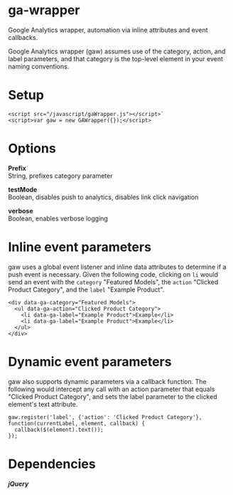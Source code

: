 # ga-wrapper
Google Analytics wrapper, automation via inline attributes and event callbacks.

Google Analytics wrapper (gaw) assumes use of the category, action, and label parameters, and that category is the top-level element in your event naming conventions.  

# Setup  
```
<script src="/javascript/gaWrapper.js"></script>`  
<script>var gaw = new GAWrapper({});</script>
```
  
# Options  
**Prefix**  
String, prefixes category parameter  
  
**testMode**  
Boolean, disables push to analytics, disables link click navigation  
  
**verbose**  
Boolean, enables verbose logging

# Inline event parameters
gaw uses a global event listener and inline data attributes to determine if a push event is necessary. Given the following code, clicking on `li` would send an event with the `category` "Featured Models", the `action` "Clicked Product Category", and the `label` "Example Product".  
```
<div data-ga-category="Featured Models">
  <ul data-ga-action="Clicked Product Category">
    <li data-ga-label="Example Product">Example</li>
    <li data-ga-label="Example Product">Example</li>
  </ul>
</div>
```  
  
# Dynamic event parameters  
gaw also supports dynamic parameters via a callback function. The following would intercept any call with an action parameter that equals "Clicked Product Category", and sets the label parameter to the clicked element's text attribute.
```
gaw.register('label', {'action': 'Clicked Product Category'}, function(currentLabel, element, callback) {
  callback($(element).text());
});
```  
  
# Dependencies
***jQuery***
